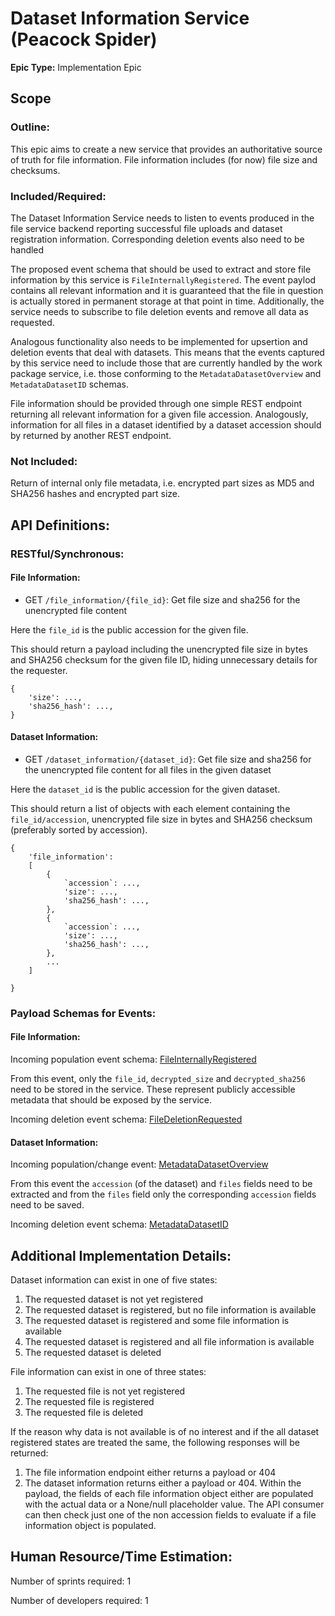 # Dataset Information Service (Peacock Spider)
**Epic Type:** Implementation Epic

## Scope
### Outline:

This epic aims to create a new service that provides an authoritative source of truth for file information.
File information includes (for now) file size and checksums.

### Included/Required:
    
The Dataset Information Service needs to listen to events produced in the file service backend reporting successful file uploads and dataset registration information.
Corresponding deletion events also need to be handled

The proposed event schema that should be used to extract and store file information by this service is `FileInternallyRegistered`.
The event paylod contains all relevant information and it is guaranteed that the file in question is actually stored in permanent storage at that point in time.
Additionally, the service needs to subscribe to file deletion events and remove all data as requested.

Analogous functionality also needs to be implemented for upsertion and deletion events that deal with datasets. This means that the events captured by this service need to include those that are currently handled by the work package service, i.e. those conforming to the `MetadataDatasetOverview` and `MetadataDatasetID` schemas. 

File information should be provided through one simple REST endpoint returning all relevant information for a given file accession.
Analogously, information for all files in a dataset identified by a dataset accession should by returned by another REST endpoint.

### Not Included:
 
Return of internal only file metadata, i.e. encrypted part sizes as MD5 and SHA256 hashes and encrypted part size.

## API Definitions:

### RESTful/Synchronous:

#### File Information:
- GET `/file_information/{file_id}`: Get file size and sha256 for the unencrypted file content

Here the `file_id` is the public accession for the given file.

This should return a payload including the unencrypted file size in bytes and SHA256 checksum for the given file ID,
hiding unnecessary details for the requester.
```
{
    'size': ...,
    'sha256_hash': ...,
}
```

#### Dataset Information:
- GET `/dataset_information/{dataset_id}`: Get file size and sha256 for the unencrypted file content for all files in the given dataset

Here the `dataset_id` is the public accession for the given dataset.

This should return a list of objects with each element containing the `file_id/accession`, unencrypted file size in bytes and SHA256 checksum (preferably sorted by accession).
```
{
    'file_information':
    [
        {
            `accession`: ...,    
            'size': ...,
            'sha256_hash': ...,
        },
        {
            `accession`: ...,    
            'size': ...,
            'sha256_hash': ...,
        },
        ...
    ]

}
```

### Payload Schemas for Events:

#### File Information:
Incoming population event schema: [FileInternallyRegistered](https://github.com/ghga-de/ghga-event-schemas/blob/faf00f361facc4195f2b9e9a0a69ec9645464bc3/src/ghga_event_schemas/pydantic_.py#L270-L273)

From this event, only the `file_id`, `decrypted_size` and `decrypted_sha256` need to be stored in the service.
These represent publicly accessible metadata that should be exposed by the service.

Incoming deletion event schema: [FileDeletionRequested](https://github.com/ghga-de/ghga-event-schemas/blob/faf00f361facc4195f2b9e9a0a69ec9645464bc3/src/ghga_event_schemas/pydantic_.py#L372-L381)

#### Dataset Information:

Incoming population/change event: [MetadataDatasetOverview](https://github.com/ghga-de/ghga-event-schemas/blob/54467290f2b61f2826de13a9aa78181ac38a08b8/src/ghga_event_schemas/pydantic_.py#L75-L89)

From this event the `accession` (of the dataset) and `files` fields need to be extracted and from the `files` field only the corresponding `accession` fields need to be saved.

Incoming deletion event schema: [MetadataDatasetID](https://github.com/ghga-de/ghga-event-schemas/blob/54467290f2b61f2826de13a9aa78181ac38a08b8/src/ghga_event_schemas/pydantic_.py#L51-L54)

## Additional Implementation Details:

Dataset information can exist in one of five states:

1) The requested dataset is not yet registered
2) The requested dataset is registered, but no file information is available
3) The requested dataset is registered and some file information is available
4) The requested dataset is registered and all file information is available
5) The requested dataset is deleted

File information can exist in one of three states:

1) The requested file is not yet registered
2) The requested file is registered
3) The requested file is deleted

If the reason why data is not available is of no interest and if the all dataset registered states are treated the same, the following responses will be returned:

1) The file information endpoint either returns a payload or 404
2) The dataset information returns either a payload or 404. Within the payload, the fields of each file information object either are populated with the actual data or a None/null placeholder value. The API consumer can then check just one of the non accession fields to evaluate if a file information object is populated. 

## Human Resource/Time Estimation:

Number of sprints required: 1

Number of developers required: 1
